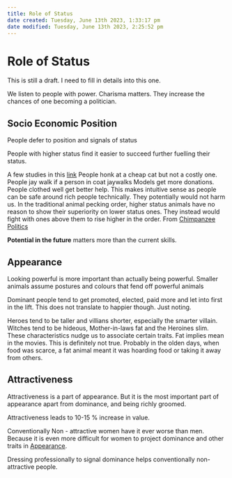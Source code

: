 ```yaml
---
title: Role of Status
date created: Tuesday, June 13th 2023, 1:33:17 pm
date modified: Tuesday, June 13th 2023, 2:25:52 pm
---
```


# Role of Status

This is still a draft. I need to fill in details into this one.

We listen to people with power.
Charisma matters. They increase the chances of one becoming a politician.

## Socio Economic Position

People defer to position and signals of status

People with higher status find it easier to succeed further fuelling their status.

A few studies in this [link](https://pubmed.ncbi.nlm.nih.gov/9043205/) People honk at a cheap cat but not a costly one.
People jay walk if a person in coat jaywalks
Models get more donations. People clothed well get better help.
This makes intuitive sense as people can be safe around rich people technically. They potentially would not harm us. In the traditional animal pecking order, higher status animals have no reason to show their superiority on lower status ones. They instead would fight with ones above them to rise higher in the order. From [Chimpanzee Politics](https://www.goodreads.com/book/show/389530.Chimpanzee_Politics)

**Potential in the future** matters more than the current skills.

## Appearance

Looking powerful is more important than actually being powerful. Smaller animals assume postures and colours that fend off powerful animals

Dominant people tend to get promoted, elected, paid more and let into first in the lift. This does not translate to happier though. Just noting.

Heroes tend to be taller and villians shorter, especially the smarter villain.
Witches tend to be hideous, Mother-in-laws fat and the Heroines slim. These characteristics nudge us to associate certain traits.
Fat implies mean in the movies. This is definitely not true. Probably in the olden days, when food was scarce, a fat animal meant it was hoarding food or taking it away from others.

## Attractiveness

Attractiveness is a part of appearance. But it is the most important part of appearance apart from dominance, and being richly groomed.

Attractiveness leads to 10-15 % increase in value.

Conventionally Non - attractive women have it ever worse than men. Because it is even more difficult for women to project dominance and other traits in [Appearance](Society/Role-of-Status.md#Appearance).

Dressing professionally to signal dominance helps conventionally non-attractive people.
